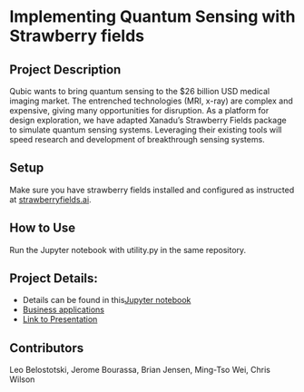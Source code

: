 # Implementing Quantum Sensing with Strawberry fields

## Project Description 
Qubic wants to bring quantum sensing to the $26 billion USD medical imaging market. The entrenched technologies (MRI, x-ray) are complex and expensive, giving many opportunities for disruption. As a platform for design exploration, we have adapted Xanadu’s Strawberry Fields package to simulate quantum sensing systems. Leveraging their existing tools will speed research and development of breakthrough sensing systems.

## Setup

Make sure you have strawberry fields installed and configured as instructed at [strawberryfields.ai](https://strawberryfields.readthedocs.io/en/stable/_static/install.html).

## How to Use

Run the Jupyter notebook with utility.py in the same repository.

## Project Details: 
  - Details can be found in this[Jupyter notebook](./hack-twomodesqueezing-v4.ipynb)
  - [Business applications](./Quantum%20Microwave%20Medical%20Imaging%20-%20Jul-27-2021%20-%20V2.docx)
  - [Link to Presentation](./Quantum%20Sensing%20-%20Jul-28-2021%20-JB.pptx)

## Contributors 
Leo Belostotski, Jerome Bourassa, Brian Jensen, Ming-Tso Wei, Chris Wilson
